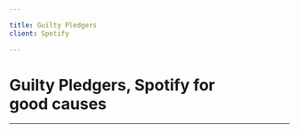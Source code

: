 ```yaml
---

title: Guilty Pledgers
client: Spotify

---
```


# Guilty Pledgers, Spotify for good&nbsp;causes



---

